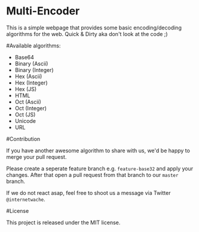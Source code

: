 Multi-Encoder
==================

This is a simple webpage that provides some basic encoding/decoding algorithms for the web. Quick & Dirty aka don't look at the code ;)


#Available algorithms:

- Base64
- Binary (Ascii)
- Binary (Integer)
- Hex (Ascii)
- Hex (Integer)
- Hex (JS)
- HTML
- Oct (Ascii)
- Oct (Integer)
- Oct (JS)
- Unicode
- URL

#Contribution

If you have another awesome algorithm to share with us, we'd be happy to merge your pull request. 

Please create a seperate feature branch e.g. ```feature-base32``` and apply your changes. After that open a pull request from that branch to our ```master``` branch. 

If we do not react asap, feel free to shoot us a message via Twitter ```@internetwache```. 

#License

This project is released under the MIT license.